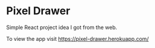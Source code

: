 # Pixel Drawer

Simple React project idea I got from the web.

To view the app visit https://pixel-drawer.herokuapp.com/
